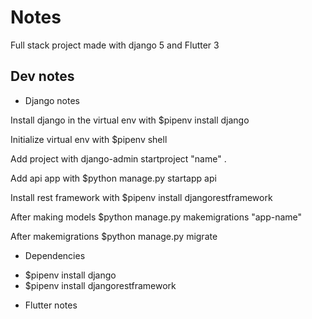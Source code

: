 # Notes 

Full stack project made with django 5 and Flutter 3

## Dev notes

* Django notes

Install django in the virtual env with $pipenv install django

Initialize virtual env with $pipenv shell

Add project with django-admin startproject "name" .

Add api app with $python manage.py startapp api

Install rest framework with $pipenv install djangorestframework

After making models $python manage.py makemigrations "app-name"

After makemigrations $python manage.py migrate

* Dependencies
- $pipenv install django
- $pipenv install djangorestframework


* Flutter notes
